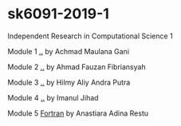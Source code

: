 # sk6091-2019-1
Independent Research in Computational Science 1

Module 1 [..](https://github.com/dudung/sk6091-2019-1/tree/master/20917009) by Achmad Maulana Gani

Module 2 [..](https://github.com/dudung/sk6091-2019-1/tree/master/20917015) by Ahmad Fauzan Fibriansyah

Module 3 [..](https://github.com/dudung/sk6091-2019-1/tree/master/20917303) by Hilmy Aliy Andra Putra

Module 4 [..](https://github.com/dudung/sk6091-2019-1/tree/master/20917304) by Imanul Jihad

Module 5 [Fortran](https://github.com/dudung/sk6091-2019-1/tree/master/20918005) by Anastiara Adina Restu 
